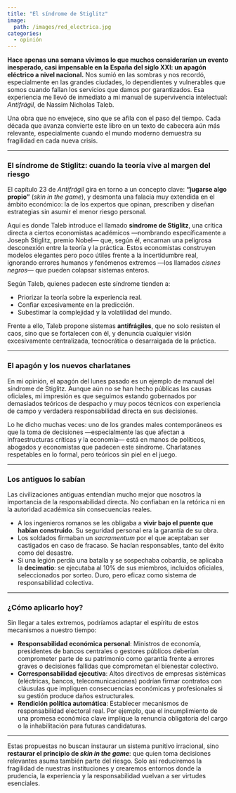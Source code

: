 ```yaml
---
title: "El síndrome de Stiglitz"
image:
  path: /images/red_electrica.jpg
categories:
  - opinión
---
```


**Hace apenas una semana vivimos lo que muchos considerarían un evento inesperado, casi impensable en la España del siglo XXI: un apagón eléctrico a nivel nacional.**
Nos sumió en las sombras y nos recordó, especialmente en las grandes ciudades, lo dependientes y vulnerables que somos cuando fallan los servicios que damos por garantizados. Esa experiencia me llevó de inmediato a mi manual de supervivencia intelectual: *Antifrágil*, de Nassim Nicholas Taleb.

Una obra que no envejece, sino que se afila con el paso del tiempo. Cada década que avanza convierte este libro en un texto de cabecera aún más relevante, especialmente cuando el mundo moderno demuestra su fragilidad en cada nueva crisis.

---

### El síndrome de Stiglitz: cuando la teoría vive al margen del riesgo

El capítulo 23 de *Antifrágil* gira en torno a un concepto clave: **“jugarse algo propio”** (*skin in the game*), y desmonta una falacia muy extendida en el ámbito económico: la de los expertos que opinan, prescriben y diseñan estrategias sin asumir el menor riesgo personal.

Aquí es donde Taleb introduce el llamado **síndrome de Stiglitz**, una crítica directa a ciertos economistas académicos —nombrando específicamente a Joseph Stiglitz, premio Nobel— que, según él, encarnan una peligrosa desconexión entre la teoría y la práctica. Estos economistas construyen modelos elegantes pero poco útiles frente a la incertidumbre real, ignorando errores humanos y fenómenos extremos —los llamados *cisnes negros*— que pueden colapsar sistemas enteros.

Según Taleb, quienes padecen este síndrome tienden a:

- Priorizar la teoría sobre la experiencia real.
- Confiar excesivamente en la predicción.
- Subestimar la complejidad y la volatilidad del mundo.

Frente a ello, Taleb propone sistemas **antifrágiles**, que no solo resisten el caos, sino que se fortalecen con él, y denuncia cualquier visión excesivamente centralizada, tecnocrática o desarraigada de la práctica.

---

### El apagón y los nuevos charlatanes

En mi opinión, el apagón del lunes pasado es un ejemplo de manual del síndrome de Stiglitz.
Aunque aún no se han hecho públicas las causas oficiales, mi impresión es que seguimos estando gobernados por demasiados teóricos de despacho y muy pocos técnicos con experiencia de campo y verdadera responsabilidad directa en sus decisiones.

Lo he dicho muchas veces: uno de los grandes males contemporáneos es que la toma de decisiones —especialmente las que afectan a infraestructuras críticas y la economía— está en manos de políticos, abogados y economistas que padecen este síndrome. Charlatanes respetables en lo formal, pero teóricos sin piel en el juego.

---

### Los antiguos lo sabían

Las civilizaciones antiguas entendían mucho mejor que nosotros la importancia de la responsabilidad directa. No confiaban en la retórica ni en la autoridad académica sin consecuencias reales.

- A los ingenieros romanos se les obligaba a **vivir bajo el puente que habían construido**. Su seguridad personal era la garantía de su obra.
- Los soldados firmaban un *sacramentum* por el que aceptaban ser castigados en caso de fracaso. Se hacían responsables, tanto del éxito como del desastre.
- Si una legión perdía una batalla y se sospechaba cobardía, se aplicaba la **decimatio**: se ejecutaba al 10% de sus miembros, incluidos oficiales, seleccionados por sorteo. Duro, pero eficaz como sistema de responsabilidad colectiva.

---

### ¿Cómo aplicarlo hoy?

Sin llegar a tales extremos, podríamos adaptar el espíritu de estos mecanismos a nuestro tiempo:

- **Responsabilidad económica personal**: Ministros de economía, presidentes de bancos centrales o gestores públicos deberían comprometer parte de su patrimonio como garantía frente a errores graves o decisiones fallidas que comprometan el bienestar colectivo.
- **Corresponsabilidad ejecutiva**: Altos directivos de empresas sistémicas (eléctricas, bancos, telecomunicaciones) podrían firmar contratos con cláusulas que impliquen consecuencias económicas y profesionales si su gestión produce daños estructurales.
- **Rendición política automática**: Establecer mecanismos de responsabilidad electoral real. Por ejemplo, que el incumplimiento de una promesa económica clave implique la renuncia obligatoria del cargo o la inhabilitación para futuras candidaturas.

---

Estas propuestas no buscan instaurar un sistema punitivo irracional, sino **restaurar el principio de *skin in the game***: que quien toma decisiones relevantes asuma también parte del riesgo.
Solo así reduciremos la fragilidad de nuestras instituciones y crearemos entornos donde la prudencia, la experiencia y la responsabilidad vuelvan a ser virtudes esenciales.
